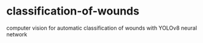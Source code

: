 # classification-of-wounds
computer vision for automatic classification of wounds with YOLOv8 neural network

